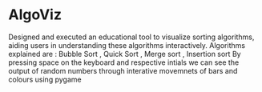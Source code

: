 # AlgoViz
Designed and executed an educational tool to visualize sorting algorithms, aiding users in understanding these algorithms  interactively.
Algorithms explained are : Bubble Sort , Quick Sort , Merge sort , Insertion sort 
By pressing space on the keyboard and respective intials we can see the output of random numbers through interative movemnets of bars and colours using pygame
